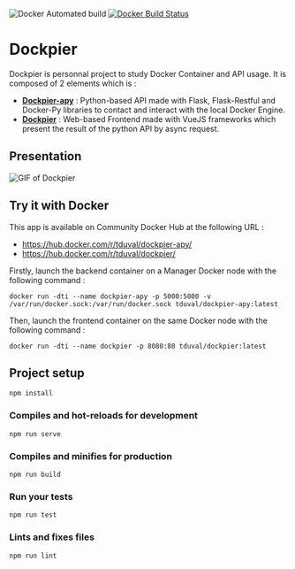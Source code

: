 ![Docker Automated build](https://img.shields.io/docker/automated/tduval/dockpier.svg?style=flat-square) [![Docker Build Status](https://img.shields.io/docker/build/tduval/dockpier.svg?style=flat-square)](https://hub.docker.com/r/tduval/dockpier/)

# Dockpier
Dockpier is personnal project to study Docker Container and API usage.
It is composed of 2 elements which is :
- [**Dockpier-apy**](https://github.com/tduval/Dockpier-apy) : Python-based API made with Flask, Flask-Restful and Docker-Py libraries to contact and interact with the local Docker Engine.
- [**Dockpier**](https://github.com/tduval/Dockpier) : Web-based Frontend made with VueJS frameworks which present the result of the python API by async request.

## Presentation
![GIF of Dockpier](https://github.com/tduval/Dockpier/blob/master/Dockpier-presentation.gif)

## Try it with Docker
This app is available on Community Docker Hub at the following URL :
- https://hub.docker.com/r/tduval/dockpier-apy/
- https://hub.docker.com/r/tduval/dockpier/

Firstly, launch the backend container on a Manager Docker node with the following command :
```
docker run -dti --name dockpier-apy -p 5000:5000 -v /var/run/docker.sock:/var/run/docker.sock tduval/dockpier-apy:latest
```
Then, launch the frontend container on the same Docker node with the following command :
```
docker run -dti --name dockpier -p 8080:80 tduval/dockpier:latest
```

## Project setup
```
npm install
```

### Compiles and hot-reloads for development
```
npm run serve
```

### Compiles and minifies for production
```
npm run build
```

### Run your tests
```
npm run test
```

### Lints and fixes files
```
npm run lint
```
